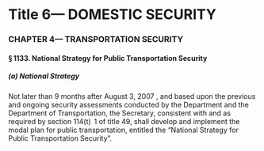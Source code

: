 
# Title 6— DOMESTIC SECURITY
### CHAPTER 4— TRANSPORTATION SECURITY
#### § 1133. National Strategy for Public Transportation Security
##### (a) National Strategy

Not later than 9 months after August 3, 2007 , and based upon the previous and ongoing security assessments conducted by the Department and the Department of Transportation, the Secretary, consistent with and as required by section 114(t)  1 of title 49, shall develop and implement the modal plan for public transportation, entitled the “National Strategy for Public Transportation Security”.
